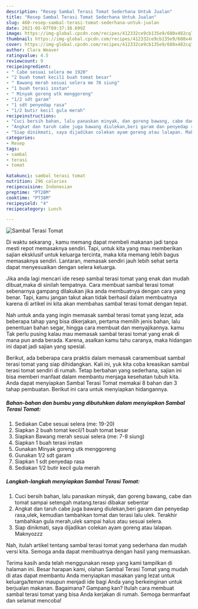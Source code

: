 ```yaml
---
description: "Resep Sambal Terasi Tomat Sederhana Untuk Jualan"
title: "Resep Sambal Terasi Tomat Sederhana Untuk Jualan"
slug: 460-resep-sambal-terasi-tomat-sederhana-untuk-jualan
date: 2021-05-07T09:37:38.699Z
image: https://img-global.cpcdn.com/recipes/412332ce9cb135e9/680x482cq70/sambal-terasi-tomat-foto-resep-utama.jpg
thumbnail: https://img-global.cpcdn.com/recipes/412332ce9cb135e9/680x482cq70/sambal-terasi-tomat-foto-resep-utama.jpg
cover: https://img-global.cpcdn.com/recipes/412332ce9cb135e9/680x482cq70/sambal-terasi-tomat-foto-resep-utama.jpg
author: Clara Weaver
ratingvalue: 4.5
reviewcount: 9
recipeingredient:
- " Cabe sesuai selera me 1920"
- "2 buah tomat kecil1 buah tomat besar"
- " Bawang merah sesuai selera me 78 siung"
- "1 buah terasi instan"
- " Minyak goreng utk menggoreng"
- "1/2 sdt garam"
- "1 sdt penyedap rasa"
- "1/2 butir kecil gula merah"
recipeinstructions:
- "Cuci bersih bahan, lalu panaskan minyak, dan goreng bawang, cabe dan tomat sampai setengah matang.terasi dibakar sebentar"
- "Angkat dan taruh cabe juga bawang diulekan,beri garam dan penyedap rasa,ulek, kemudian tambahkan tomat dan terasi lalu ulek. Terakhir tambahkan gula merah,ulek sampai halus atau sesuai selera."
- "Siap dinikmati, saya dijadikan colekan ayam goreng atau lalapan. Maknyozzz"
categories:
- Resep
tags:
- sambal
- terasi
- tomat

katakunci: sambal terasi tomat 
nutrition: 296 calories
recipecuisine: Indonesian
preptime: "PT28M"
cooktime: "PT38M"
recipeyield: "4"
recipecategory: Lunch

---
```



![Sambal Terasi Tomat](https://img-global.cpcdn.com/recipes/412332ce9cb135e9/680x482cq70/sambal-terasi-tomat-foto-resep-utama.jpg)

Di waktu  sekarang , kamu memang dapat membeli makanan jadi tanpa mesti repot memasaknya sendiri. Tapi, untuk kita yang mau memberikan sajian eksklusif untuk keluarga tercinta, maka kita memang lebih bagus memasaknya sendiri. Lantaran, memasak sendiri jauh lebih sehat serta dapat menyesuaikan dengan selera keluarga.

Jika anda lagi mencari ide resep sambal terasi tomat yang enak dan mudah dibuat,maka di sinilah tempatnya. Cara membuat sambal terasi tomat  sebenarnya gampang dilakukan jika anda membuatnya dengan cara yang benar. Tapi, kamu jangan takut akan tidak berhasil dalam membuatnya 
karena di artikel ini kita akan membahas sambal terasi tomat dengan tepat.  



Nah untuk anda yang ingin memasak sambal terasi tomat yang lezat, ada beberapa tahap yang bisa dikerjakan, pertama memilih jenis bahan, lalu penentuan bahan segar, hingga cara membuat dan menyajikannya. kamu Tak perlu pusing kalau mau memasak sambal terasi tomat yang enak di mana pun anda berada. Karena, asalkan kamu  tahu caranya, maka hidangan ini dapat jadi sajian yang spesial.

Berikut, ada beberapa cara praktis  dalam memasak caramembuat sambal terasi tomat yang siap dihidangkan. Kali ini, yuk kita coba kreasikan sambal terasi tomat sendiri di rumah. Tetap berbahan yang sederhana, sajian ini bisa memberi manfaat dalam membantu menjaga kesehatan tubuh kita. Anda dapat menyiapkan Sambal Terasi Tomat memakai 8 bahan dan 3 tahap pembuatan. Berikut ini cara untuk menyiapkan hidangannya.

<!--inarticleads1-->

##### Bahan-bahan dan bumbu yang dibutuhkan dalam menyiapkan Sambal Terasi Tomat:

1. Sediakan  Cabe sesuai selera (me: 19-20)
1. Siapkan 2 buah tomat kecil/1 buah tomat besar
1. Siapkan  Bawang merah sesuai selera (me: 7-8 siung)
1. Siapkan 1 buah terasi instan
1. Gunakan  Minyak goreng utk menggoreng
1. Gunakan 1/2 sdt garam
1. Siapkan 1 sdt penyedap rasa
1. Sediakan 1/2 butir kecil gula merah




<!--inarticleads2-->

##### Langkah-langkah menyiapkan Sambal Terasi Tomat:

1. Cuci bersih bahan, lalu panaskan minyak, dan goreng bawang, cabe dan tomat sampai setengah matang.terasi dibakar sebentar
1. Angkat dan taruh cabe juga bawang diulekan,beri garam dan penyedap rasa,ulek, kemudian tambahkan tomat dan terasi lalu ulek. Terakhir tambahkan gula merah,ulek sampai halus atau sesuai selera.
1. Siap dinikmati, saya dijadikan colekan ayam goreng atau lalapan. Maknyozzz




Nah, itulah artikel tentang  sambal terasi tomat  yang sederhana dan mudah versi kita. Semoga anda dapat membuatnya dengan hasil yang memuaskan. 

Terima kasih anda telah menggunakan resep yang kami tampilkan di halaman ini. Besar harapan kami, olahan  Sambal Terasi Tomat yang mudah di atas dapat membantu Anda menyiapkan masakan yang lezat untuk keluarga/teman maupun menjadi ide bagi Anda yang berkeinginan untuk berjualan makanan. Bagaimana? Gampang kan? Itulah cara membuat sambal terasi tomat yang bisa Anda kerjakan di rumah. Semoga bermanfaat dan selamat mencoba!

